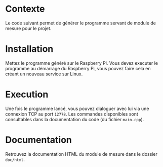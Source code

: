 # Contexte
Le code suivant permet de générer le programme servant de module de mesure pour le projet.

# Installation
Mettez le programme généré sur le Raspberry Pi.
Vous devez executer le programme au démarrage du Raspberry Pi, vous pouvez faire cela en créant un nouveau service sur Linux.

# Execution
Une fois le programme lancé, vous pouvez dialoguer avec lui via une connexion TCP au port `12778`.
Les commandes disponibles sont consultables dans la documentation du code (du fichier `main.cpp`).

# Documentation
Retrouvez la documentation HTML du module de mesure dans le dossier `doc/html`.
